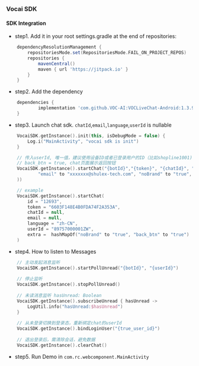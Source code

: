 ### Vocai SDK 

#### SDK Integration

+ step1. Add it in your root settings.gradle at the end of repositories:
```groovy
	dependencyResolutionManagement {
		repositoriesMode.set(RepositoriesMode.FAIL_ON_PROJECT_REPOS)
		repositories {
			mavenCentral()
			maven { url 'https://jitpack.io' }
		}
	}
```
+ step2. Add the dependency
```groovy
	dependencies {
            implementation 'com.github.VOC-AI:VOCLiveChat-Android:1.3.9'
	}
```

+ step3. Launch chat sdk. `chatId`,`email`,`language`,`userId` is nullable
```kotlin
    VocaiSDK.getInstance().init(this, isDebugMode = false) {
        Log.i("MainActivity", "vocai sdk is init")
    }

    // 传入userId, 唯一值，建议使用设备ID或者已登录用户的ID（比如shopline1001)
    // back_btn = true, chat页面展示返回按钮
    VocaiSDK.getInstance().startChat("{botId}","{token}", "{chatId}", "{email}", "{language}", "{userId}", hashMapOf(
            "email" to "xxxxxxx@shulex-tech.com", "noBrand" to "true", "back_btn" to "true"
    ))

    // example 
    VocaiSDK.getInstance().startChat(
        id = "12693",
        token = "6603F148E4B0FDA74F2A353A",
        chatId = null,
        email = null,
        language = "zh-CN",
        userId = "89757000001ZW",
        extra =  hashMapOf("noBrand" to "true", "back_btn" to "true")
    )
```

+ step4. How to listen to Messages
```kotlin
    // 主动发起消息监听
    VocaiSDK.getInstance().startPollUnread("{botId}", "{userId}")
    
    // 停止监听
    VocaiSDK.getInstance().stopPollUnread()
        
    // 未读消息监听 hasUnread: Boolean
    VocaiSDK.getInstance().subscribeUnread { hasUnread -> 
        LogUtil.info("hasUnread:$hasUnread")
    }
    
    // 从未登录切换到登录态，重新绑定chat的userId
    VocaiSDK.getInstance().bindLoginUser("{true_user_id}")
    
    // 退出登录后，需清除会话，避免数据
    VocaiSDK.getInstance().clearChat()
```

+ step5. Run Demo in `com.rc.webcomponent.MainActivity`
